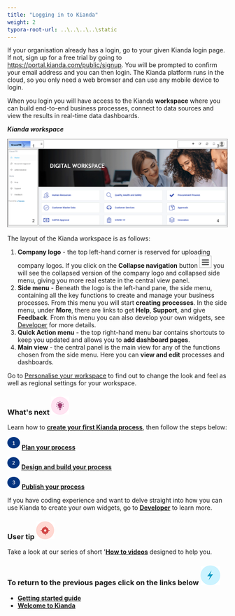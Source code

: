 ```yaml
---
title: "Logging in to Kianda"
weight: 2
typora-root-url: ..\..\..\..\static
---
```


If your organisation already has a login, go to your given Kianda login page. If not, sign up for a free trial by going to https://portal.kianda.com/public/signup. You will be prompted to confirm your email address and you can then login. The Kianda platform runs in the cloud, so you only need a web browser and can use any mobile device to login. 

When you login you will have access to the Kianda **workspace** where you can build end-to-end business processes, connect to data sources and view the results in real-time data dashboards.  

***Kianda workspace***

![User interface](/images/workspace4.gif)

The layout of the Kianda workspace is as follows:

1. **Company logo** - the top left-hand corner is reserved for uploading company logos. If you click on the **Collapse navigation** button ![Collapse navigation button](/images/navigation_frame_copy.png) you will see the collapsed version of the company logo and collapsed side menu, giving you more real estate in the central view panel.
2. **Side menu** - Beneath the logo is the left-hand pane, the side menu, containing all the key functions to create and manage your business processes. From this menu you will start **creating** **processes**. In the side menu, under **More**, there are links to get **Help**, **Support**, and give **Feedback**. From this menu you can also develop your own widgets, see [Developer](/docs/getting-started/welcome/low-code/) for more details.
3. **Quick Action menu** - the top right-hand menu bar contains shortcuts to keep you updated and allows you to **add dashboard pages**.
4. **Main view** - the central panel is the main view for any of the functions chosen from the side menu. Here you can **view and edit** processes and dashboards.

Go to [Personalise your workspace](/docs/getting-started/logging-in/personalise-workspace/) to find out to change the look and feel as well as regional settings for your workspace.



### What's next  ![Idea icon](/images/18.png) ###

Learn how to [**create your first Kianda process**](/docs/getting-started/create-first-process/), then follow the steps below:

![1](/images/one.png)  [**Plan your process**](/docs/getting-started/create-first-process/plan-your-process/) 

![2](/images/two.png)  [**Design and build your process**](/docs/getting-started/create-first-process/design-and-build/)

![3](/images/three.png)  [**Publish your process**](/docs/getting-started/create-first-process/publish-your-process/)


If you have coding experience and want to delve straight into how you can use Kianda to create your own widgets, go to [**Developer**](/docs/getting-started/welcome/low-code/) to learn more.



### User tip ![Target icon](/images/05.png) ###

Take a look at our series of short '[**How to videos**](/docs/how-to/) designed to help you.




### **To return to the previous pages click on the links below**  ![Idea icon](/images/10.png) 

- **[Getting started guide](/docs/getting-started/)**
- **[Welcome to Kianda](/docs/getting-started/welcome/)**
